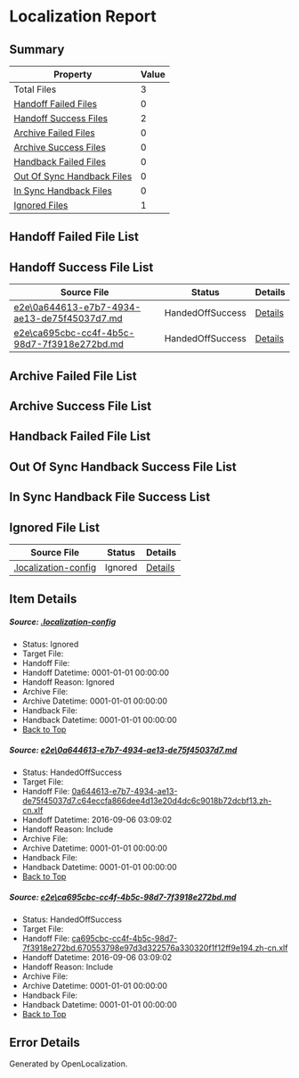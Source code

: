 # <a name='report-top'></a> Localization Report

## Summary
 Property | Value 
 -------- | ----- 
 Total Files | 3
[ Handoff Failed Files ](#handoff-failed-list)| 0
[ Handoff Success Files ](#handoff-success-list)| 2
[ Archive Failed Files ](#archive-failed-list)| 0
[ Archive Success Files ](#archive-success-list)| 0
[ Handback Failed Files ](#handback-failed-list)| 0
[ Out Of Sync Handback Files ](#outofsync-handback-success-list)| 0
[ In Sync Handback Files ](#insync-handback-success-list)| 0
[ Ignored Files ](#ignored-list)| 1

## <a name='handoff-failed-list'></a> Handoff Failed File List

## <a name='handoff-success-list'></a> Handoff Success File List
 Source File | Status | Details 
 ----------- | ------ | ------- 
 [e2e\0a644613-e7b7-4934-ae13-de75f45037d7.md](https://github.com/OpenLocalizationTestOrg/ol-test0/blob/8efe5b823709155fdd186ad3236d1f801c2bdb4f/e2e/0a644613-e7b7-4934-ae13-de75f45037d7.md) | HandedOffSuccess | [Details](#cceb13151283865ba8cd3b80673eea3e097492671)
 [e2e\ca695cbc-cc4f-4b5c-98d7-7f3918e272bd.md](https://github.com/OpenLocalizationTestOrg/ol-test0/blob/8efe5b823709155fdd186ad3236d1f801c2bdb4f/e2e/ca695cbc-cc4f-4b5c-98d7-7f3918e272bd.md) | HandedOffSuccess | [Details](#9cbe294c2828761c66b7b375822262fce8a4ff662)

## <a name='archive-failed-list'></a> Archive Failed File List

## <a name='archive-success-list'></a> Archive Success File List

## <a name='handback-failed-list'></a> Handback Failed File List

## <a name='outofsync-handback-success-list'></a> Out Of Sync Handback Success File List

## <a name='insync-handback-success-list'></a> In Sync Handback File Success List

## <a name='ignored-list'></a> Ignored File List
 Source File | Status | Details 
 ----------- | ------ | ------- 
 [.localization-config](https://github.com/OpenLocalizationTestOrg/ol-test0/blob/8efe5b823709155fdd186ad3236d1f801c2bdb4f/.localization-config) | Ignored | [Details](#3d4f252ac210baf56311d7e97dcc2db10974dbd20)

## Item Details
##### <a name='3d4f252ac210baf56311d7e97dcc2db10974dbd20'></a> Source: [.localization-config](https://github.com/OpenLocalizationTestOrg/ol-test0/blob/8efe5b823709155fdd186ad3236d1f801c2bdb4f/.localization-config)
* Status: Ignored
* Target File: 
* Handoff File: 
* Handoff Datetime: 0001-01-01 00:00:00
* Handoff Reason: Ignored
* Archive File: 
* Archive Datetime: 0001-01-01 00:00:00
* Handback File: 
* Handback Datetime: 0001-01-01 00:00:00
* [Back to Top](#report-top)

##### <a name='cceb13151283865ba8cd3b80673eea3e097492671'></a> Source: [e2e\0a644613-e7b7-4934-ae13-de75f45037d7.md](https://github.com/OpenLocalizationTestOrg/ol-test0/blob/8efe5b823709155fdd186ad3236d1f801c2bdb4f/e2e/0a644613-e7b7-4934-ae13-de75f45037d7.md)
* Status: HandedOffSuccess
* Target File: 
* Handoff File: [0a644613-e7b7-4934-ae13-de75f45037d7.c64eccfa866dee4d13e20d4dc6c9018b72dcbf13.zh-cn.xlf](https://github.com/OpenLocalizationTestOrg/ol-test0-handoff/blob/7abac5eeeb0e6c1d103132c2ae1c92e86a7727bf/ol-handoff/OpenLocalizationTestOrg/ol-test0-zhcn/ci/ht/0a644613-e7b7-4934-ae13-de75f45037d7.c64eccfa866dee4d13e20d4dc6c9018b72dcbf13.zh-cn.xlf)
* Handoff Datetime: 2016-09-06 03:09:02
* Handoff Reason: Include
* Archive File: 
* Archive Datetime: 0001-01-01 00:00:00
* Handback File: 
* Handback Datetime: 0001-01-01 00:00:00
* [Back to Top](#report-top)

##### <a name='9cbe294c2828761c66b7b375822262fce8a4ff662'></a> Source: [e2e\ca695cbc-cc4f-4b5c-98d7-7f3918e272bd.md](https://github.com/OpenLocalizationTestOrg/ol-test0/blob/8efe5b823709155fdd186ad3236d1f801c2bdb4f/e2e/ca695cbc-cc4f-4b5c-98d7-7f3918e272bd.md)
* Status: HandedOffSuccess
* Target File: 
* Handoff File: [ca695cbc-cc4f-4b5c-98d7-7f3918e272bd.670553798e97d3d322576a330320f1f12ff9e194.zh-cn.xlf](https://github.com/OpenLocalizationTestOrg/ol-test0-handoff/blob/7abac5eeeb0e6c1d103132c2ae1c92e86a7727bf/ol-handoff/OpenLocalizationTestOrg/ol-test0-zhcn/ci/ht/ca695cbc-cc4f-4b5c-98d7-7f3918e272bd.670553798e97d3d322576a330320f1f12ff9e194.zh-cn.xlf)
* Handoff Datetime: 2016-09-06 03:09:02
* Handoff Reason: Include
* Archive File: 
* Archive Datetime: 0001-01-01 00:00:00
* Handback File: 
* Handback Datetime: 0001-01-01 00:00:00
* [Back to Top](#report-top)


## Error Details

Generated by OpenLocalization.
